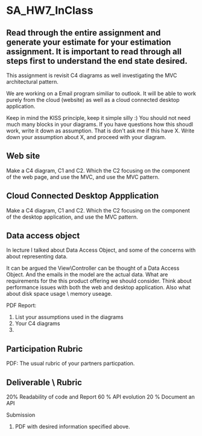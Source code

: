 # SA_HW7_InClass

## Read through the entire assignment and generate your estimate for your estimation assignment.  It is important to read through all steps first to understand the end state desired.  

This assignment is revisit C4 diagrams as well investigating the MVC architectural pattern.

We are working on a Email program similiar to outlook.  It will be able to work purely from the cloud (website) as well as a cloud connected desktop application.

Keep in mind the KISS principle, keep it simple silly :)   You should not need much many blocks in your diagrams.  If you have questions how this shoudl work, write it down as assumption.  That is don't ask me if this have X.  Write down your assumption about X, and proceed with your diagram.

## Web site
Make a C4 diagram, C1 and C2.  Which the C2 focusing on the component of the web page, and use the MVC, and use the MVC pattern.

## Cloud Connected Desktop Appplication
Make a C4 diagram, C1 and C2.  Which the C2 focusing on the component of the desktop application, and use the MVC pattern.

## Data access object
In lecture I talked about Data Access Object, and some of the concerns with about representing data.  

It can be argued the View\Controller can be thought of a Data Access Object.  And the emails in the model are the actual data.  What are requirements for the this product offering we should consider.  Think about performance issues with both the web and desktop application.  Also what about disk space usage \ memory useage.

PDF Report:  
1) List your assumptions used in the diagrams
2) Your C4 diagrams
3) 

## Participation Rubric
PDF:
The usual rubric of your partners particpation.

## Deliverable \ Rubric

20% Readability of code and Report
60 % API evolution
20 % Document an API

Submission
1) PDF with desired information specified above.
